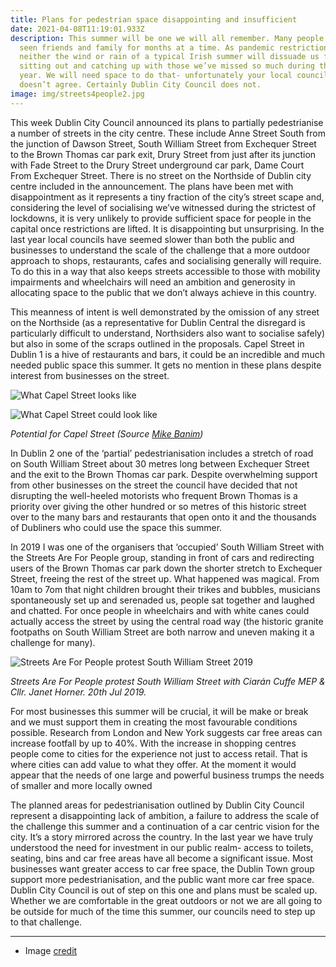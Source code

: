 ```yaml
---
title: Plans for pedestrian space disappointing and insufficient
date: 2021-04-08T11:19:01.933Z
description: This summer will be one we will all remember. Many people haven’t
  seen friends and family for months at a time. As pandemic restrictions relax
  neither the wind or rain of a typical Irish summer will dissuade us from
  sitting out and catching up with those we’ve missed so much during the last
  year. We will need space to do that- unfortunately your local council probably
  doesn’t agree. Certainly Dublin City Council does not.
image: img/streets4people2.jpg
---
```

This week Dublin City Council announced its plans to partially pedestrianise a number of streets in the city centre. These include Anne Street South from the junction of Dawson Street, South William Street from Exchequer Street to the Brown Thomas car park exit, Drury Street from just after its junction with Fade Street to the Drury Street underground car park, Dame Court From Exchequer Street. There is no street on the Northside of Dublin city centre included in the announcement. The plans have been met with disappointment as it represents a tiny fraction of the city’s street scape and, considering the level of socialising we’ve witnessed during the strictest of lockdowns, it is very unlikely to provide sufficient space for people in the capital once restrictions are lifted.
It is disappointing but unsurprising. In the last year local councils have seemed slower than both the public and businesses to understand the scale of the challenge that a more outdoor approach to shops, restaurants, cafes and socialising generally will require. To do this in a way that also keeps streets accessible to those with mobility impairments and wheelchairs will need an ambition and generosity in allocating space to the public that we don’t always achieve in this country.

This meanness of intent is well demonstrated by the omission of any street on the Northside (as a representative for Dublin Central the disregard is particularly difficult to understand, Northsiders also want to socialise safely) but also in some of the scraps outlined in the proposals. Capel Street in Dublin 1 is a hive of restaurants and bars, it could be an incredible and much needed public space this summer. It gets no mention in these plans despite interest from businesses on the street. 



![What Capel Street looks like](/img/capel-street-before.jpg "What Capel Street looks like")

![What Capel Street could look like ](/img/capel-street-after.jpg "What Capel Street could look like ")

*Potential for Capel Street (Source [Mike Banim](https://twitter.com/MikeBanim/status/1363867895952998401))*

In Dublin 2 one of the ‘partial’ pedestrianisation includes a stretch of road on South William Street about 30 metres long between Exchequer Street and the exit to the Brown Thomas car park. Despite overwhelming support from other businesses on the street the council have decided that not disrupting the well-heeled motorists who frequent Brown Thomas is a priority over giving the other hundred or so metres of this historic street over to the many bars and restaurants that open onto it and the thousands of Dubliners who could use the space this summer.

In 2019 I was one of the organisers that ‘occupied’ South William Street with the Streets Are For People group, standing in front of cars and redirecting users of the Brown Thomas car park down the shorter stretch to Exchequer Street, freeing the rest of the street up. What happened was magical. From 10am to 7om that night children brought their trikes and bubbles, musicians spontaneously set up and serenaded us, people sat together and laughed and chatted. For once people in wheelchairs and with white canes could actually access the street by using the central road way (the historic granite footpaths on South William Street are both narrow and uneven making it a challenge for many).

![Streets Are For People protest South William Street 2019](/img/streets4people.jpg "Streets Are For People protest South William Street 2019")

*Streets Are For People protest  South William Street with Ciarán Cuffe MEP & Cllr. Janet Horner. 20th Jul 2019.*


For most businesses this summer will be crucial, it will be make or break and we must support them in creating the most favourable conditions possible. Research from London and New York suggests car free areas can increase footfall by up to 40%. With the increase in shopping centres people come to cities for the experience not just to access retail. That is where cities can add value to what they offer. At the moment it would appear that the needs of one large and powerful business trumps the needs of smaller and more locally owned

The planned areas for pedestrianisation outlined by Dublin City Council represent a disappointing lack of ambition, a failure to address the scale of the challenge this summer and a continuation of a car centric vision for the city. It’s a story mirrored across the country. In the last year we have truly understood the need for investment in our public realm- access to toilets, seating, bins and car free areas have all become a significant issue. Most businesses want greater access to car free space, the Dublin Town group support more pedestrianisation, and the public want more car free space. Dublin City Council is out of step on this one and plans must be scaled up. Whether we are comfortable in the great outdoors or not we are all going to be outside for much of the time this summer, our councils need to step up to that challenge.

<hr>

* Image [credit](https://twitter.com/streetsare4ppl/status/1390347101310181377)